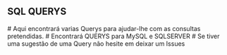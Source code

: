 <h2>SQL QUERYS</h2>
# Aqui encontrará varias Querys para ajudar-lhe com as consultas pretendidas.
# Encontrará QUERYS para MySQL e SQLSERVER
# Se tiver uma sugestão de uma Query não hesite em deixar um Issues
